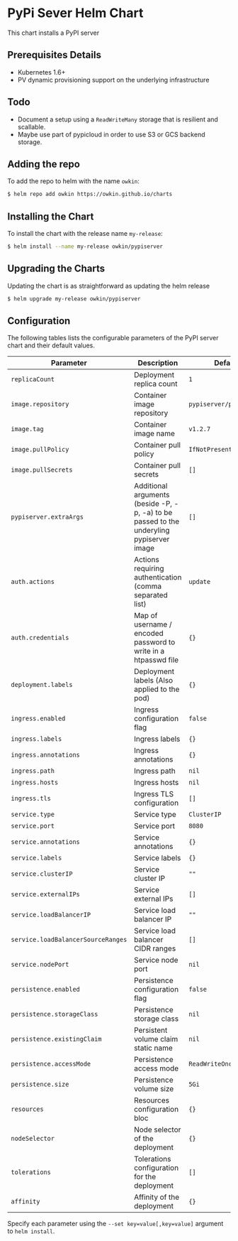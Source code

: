 # PyPi Sever Helm Chart

This chart installs a PyPI server

## Prerequisites Details

- Kubernetes 1.6+
- PV dynamic provisioning support on the underlying infrastructure

## Todo

- Document a setup using a `ReadWriteMany` storage that is resilient and scallable.
- Maybe use part of pypicloud in order to use S3 or GCS backend storage.

## Adding the repo

To add the repo to helm with the name `owkin`:

```bash
$ helm repo add owkin https://owkin.github.io/charts
```

## Installing the Chart

To install the chart with the release name `my-release`:

```bash
$ helm install --name my-release owkin/pypiserver
```

## Upgrading the Charts

Updating the chart is as straightforward as updating the helm release

```bash
$ helm upgrade my-release owkin/pypiserver
```

## Configuration

The following tables lists the configurable parameters of the PyPI server chart and their default values.

| Parameter                          | Description                                                                              | Default                 |
| ---------------------------------- | ---------------------------------------------------------------------------------------- | ----------------------- |
| `replicaCount`                     | Deployment replica count                                                                 | `1`                     |
| `image.repository`                 | Container image repository                                                               | `pypiserver/pypiserver` |
| `image.tag`                        | Container image name                                                                     | `v1.2.7`                |
| `image.pullPolicy`                 | Container pull policy                                                                    | `IfNotPresent`          |
| `image.pullSecrets`                | Container pull secrets                                                                   | `[]`                    |
| `pypiserver.extraArgs`             | Additional arguments (beside -P, -p, -a) to be passed to the underyling pypiserver image | `[]`                    |
| `auth.actions`                     | Actions requiring authentication (comma separated list)                                  | `update`                |
| `auth.credentials`                 | Map of username / encoded password to write in a htpasswd file                           | `{}`                    |
| `deployment.labels`                | Deployment labels (Also applied to the pod)                                              | `{}`                    |
| `ingress.enabled`                  | Ingress configuration flag                                                               | `false`                 |
| `ingress.labels`                   | Ingress labels                                                                           | `{}`                    |
| `ingress.annotations`              | Ingress annotations                                                                      | `{}`                    |
| `ingress.path`                     | Ingress path                                                                             | `nil`                   |
| `ingress.hosts`                    | Ingress hosts                                                                            | `nil`                   |
| `ingress.tls`                      | Ingress TLS configuration                                                                | `[]`                    |
| `service.type`                     | Service type                                                                             | `ClusterIP`             |
| `service.port`                     | Service port                                                                             | `8080`                  |
| `service.annotations`              | Service annotations                                                                      | `{}`                    |
| `service.labels`                   | Service labels                                                                           | `{}`                    |
| `service.clusterIP`                | Service cluster IP                                                                       | `""`                    |
| `service.externalIPs`              | Service external IPs                                                                     | `[]`                    |
| `service.loadBalancerIP`           | Service load balancer IP                                                                 | `""`                    |
| `service.loadBalancerSourceRanges` | Service load balancer CIDR ranges                                                        | `[]`                    |
| `service.nodePort`                 | Service node port                                                                        | `nil`                   |
| `persistence.enabled`              | Persistence configuration flag                                                           | `false`                 |
| `persistence.storageClass`         | Persistence storage class                                                                | `nil`                   |
| `persistence.existingClaim`        | Persistent volume claim static name                                                      | `nil`                   |
| `persistence.accessMode`           | Persistence access mode                                                                  | `ReadWriteOnce`         |
| `persistence.size`                 | Persistence volume size                                                                  | `5Gi`                   |
| `resources`                        | Resources configuration bloc                                                             | `{}`                    |
| `nodeSelector`                     | Node selector of the deployment                                                          | `{}`                    |
| `tolerations`                      | Tolerations configuration for the deployment                                             | `[]`                    |
| `affinity`                         | Affinity of the deployment                                                               | `{}`                    |

Specify each parameter using the `--set key=value[,key=value]` argument to `helm install`.
